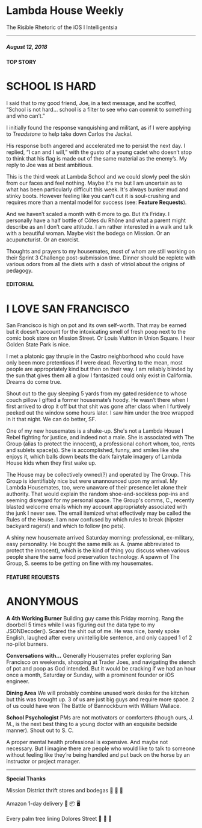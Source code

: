
# Lambda House Weekly

The Risible Rhetoric of the iOS I Intelligentsia

---

##### August 12, 2018

#### TOP STORY

# SCHOOL IS HARD

I said that to my good friend, Joe, in a text message, and he scoffed, “School is not hard… school is a filter to see who can commit to something and who can’t.”

I initially found the response vanquishing and militant, as if I were applying to _Treadstone_ to help take down Carlos the Jackal.

His response both angered and accelerated me to persist the next day. I replied, “I can and I will,” with the gusto of a young cadet who doesn’t stop to think that his flag is made out of the same material as the enemy’s. My reply to Joe was at best ambitious.

This is the third week at Lambda School and we could slowly peel the skin from our faces and feel nothing. Maybe it's me but I am uncertain as to what has been particularly difficult this week. It's always bunker mud and stinky boots. However feeling like you can't cut it is soul-crushing and requires more than a mental model for success (see: **Feature Requests**).

And we haven’t scaled a month with 6 more to go. But it’s Friday. I personally have a half bottle of Côtes du Rhône and what a parent might describe as an I don’t care attitude. I am rather interested in a walk and talk with a beautiful woman. Maybe visit the bodega on Mission. Or an acupuncturist. Or an exorcist.

Thoughts and prayers to my housemates, most of whom are still working on their Sprint 3 Challenge post-submission time. Dinner should be replete with various odors from all the diets with a dash of vitriol about the origins of pedagogy.     

#### EDITORIAL

# I LOVE SAN FRANCISCO

San Francisco is high on pot and its own self-worth. That may be earned but it doesn’t account for the intoxicating smell of fresh poop next to the comic book store on Mission Street. Or Louis Vuitton in Union Square. I hear Golden State Park is nice.

I met a platonic gay thruple in the Castro neighborhood who could have only been more pretentious if I were dead. Reverting to the mean, most people are appropriately kind but then on their way. I am reliably blinded by the sun that gives them all a glow I fantasized could only exist in California. Dreams do come true.

Shout out to the guy sleeping 5 yards from my gated residence to whose couch pillow I gifted a former housemate’s hoody. He wasn’t there when I first arrived to drop it off but that shit was gone after class when I furtively peeked out the window some hours later. I saw him under the tree wrapped in it that night. We can do better, SF.   

One of my new housemates is a shake-up. She's not a Lambda House I Rebel fighting for justice, and indeed not a male. She is associated with The Group (alias to protect the innocent), a professional cohort whom, too, rents and sublets space(s). She is accomplished, funny, and smiles like she enjoys it, which balls down beats the dark fairytale imagery of Lambda House kids when they first wake up.    

The House may be collectively owned(?) and operated by The Group. This Group is identifiably nice but were unannounced upon my arrival. My Lambda Housemates, too, were unaware of their presence let alone their authority. That would explain the random shoe-and-sockless pop-ins and seeming disregard for my personal space. The Group's comms, C., recently blasted welcome emails which my account appropriately associated with the junk I never see. The email itemized what effectively may be called the Rules of the House. I am now confused by which rules to break (hipster backyard ragers!) and which to follow (no pets).

A shiny new housemate arrived Saturday morning: professional, ex-military, easy personality. He bought the same milk as A. (name abbreviated to protect the innocent), which is the kind of thing you discuss when various people share the same food preservation technology. A spawn of The Group, S. seems to be getting on fine with my housemates.

#### FEATURE REQUESTS

# ANONYMOUS

**A 4th Working Burner** Building guy came this Friday morning. Rang the doorbell 5 times while I was figuring out the data type to my JSONDecoder(). Scared the shit out of me. He was nice, barely spoke English, laughed after every unintelligible sentence, and only capped 1 of 2 no-pilot burners.

**Conversations with...** Generally Housemates prefer exploring San Francisco on weekends, shopping at Trader Joes, and navigating the stench of pot and poop as God intended. But it would be cracking if we had an hour once a month, Saturday or Sunday, with a prominent founder or iOS engineer.   

**Dining Area** We will probably combine unused work desks for the kitchen but this was brought up. 3 of us are just big guys and require more space. 2 of us could have won The Battle of Bannockburn with William Wallace.

**School Psychologist** PMs are not motivators or comforters (though ours, J. M., is the next best thing to a young doctor with an exquisite bedside manner). Shout out to S. C.

A proper mental health professional is expensive. And maybe not necessary. But I imagine there are people who would like to talk to someone without feeling like they’re being handled and put back on the horse by an instructor or project manager.

___

**Special Thanks**

Mission District thrift stores and bodegas 🍎 🍌 🍱
<br>
<br>
Amazon 1-day delivery 🚚 📦 🖥
<br>
<br>
Every palm tree lining Dolores Street 🌴 🌴 🌴
